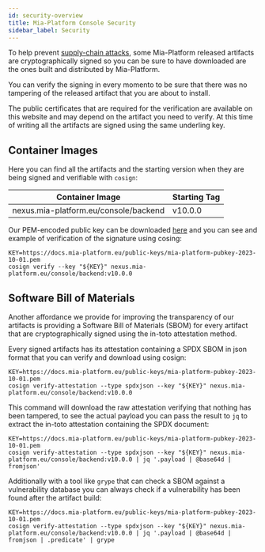 ```yaml
---
id: security-overview
title: Mia-Platform Console Security
sidebar_label: Security
---
```


To help prevent [supply-chain attacks], some Mia-Platform released artifacts are cryptographically signed so you can
be sure to have downloaded are the ones built and distributed by Mia-Platform.

You can verify the signing in every momento to be sure that there was no tampering of the released artifact that you
are about to install.

The public certificates that are required for the verification are available on this website and may depend on the
artifact you need to verify. At this time of writing all the artifacts are signed using the same underling key.

## Container Images

Here you can find all the artifacts and the starting version when they are being signed and verifiable with `cosign`:

| Container Image | Starting Tag |
| --- | --- |
| nexus.mia-platform.eu/console/backend | v10.0.0 |

Our PEM-encoded public key can be downloaded [here] and you can see and example of verification of the signature
using cosing:

```shell
KEY=https://docs.mia-platform.eu/public-keys/mia-platform-pubkey-2023-10-01.pem
cosign verify --key "${KEY}" nexus.mia-platform.eu/console/backend:v10.0.0
```

## Software Bill of Materials

Another affordance we provide for improving the transparency of our artifacts is providing a Software Bill of
Materials (SBOM) for every artifact that are cryptographically signed using the in-toto attestation method.

Every signed artifacts has its attestation containing a SPDX SBOM in json format that you can verify and download
using cosign:

```shell
KEY=https://docs.mia-platform.eu/public-keys/mia-platform-pubkey-2023-10-01.pem
cosign verify-attestation --type spdxjson --key "${KEY}" nexus.mia-platform.eu/console/backend:v10.0.0
```

This command will download the raw attestation verifying that nothing has been tampered, to see the actual payload
you can pass the result to `jq` to extract the in-toto attestation containing the SPDX document:

```shell
KEY=https://docs.mia-platform.eu/public-keys/mia-platform-pubkey-2023-10-01.pem
cosign verify-attestation --type spdxjson --key "${KEY}" nexus.mia-platform.eu/console/backend:v10.0.0 | jq '.payload | @base64d | fromjson'
```

Additionally with a tool like `grype` that can check a SBOM against a vulnerability database you can always check if
a vulnerability has been found after the artifact build:

```shell
KEY=https://docs.mia-platform.eu/public-keys/mia-platform-pubkey-2023-10-01.pem
cosign verify-attestation --type spdxjson --key "${KEY}" nexus.mia-platform.eu/console/backend:v10.0.0 | jq '.payload | @base64d | fromjson | .predicate' | grype
```

[supply-chain attacks]: https://en.wikipedia.org/wiki/Supply_chain_attack
[here]: /public-keys/mia-platform-pubkey-2023-10-01.pem "Mia-Platform PEM-encoded public key"
